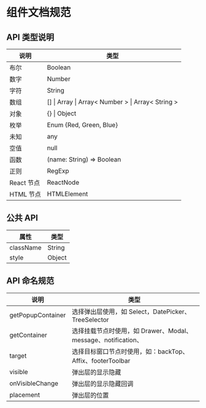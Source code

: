 # 组件文档规范

## API 类型说明

| 说明       | 类型                                              |
| ---------- | ------------------------------------------------- |
| 布尔       | Boolean                                           |
| 数字       | Number                                            |
| 字符       | String                                            |
| 数组       | [] \| Array \| Array< Number > \| Array< String > |
| 对象       | {} \| Object                                      |
| 枚举       | Enum {Red, Green, Blue}                           |
| 未知       | any                                               |
| 空值       | null                                              |
| 函数       | (name: String) => Boolean                         |
| 正则       | RegExp                                            |
| React 节点 | ReactNode                                         |
| HTML 节点  | HTMLElement                                       |

## 公共 API

| 属性      | 类型   |
| --------- | ------ |
| className | String |
| style     | Object |

## API 命名规范

| 说明              | 类型                                                          |
| ----------------- | ------------------------------------------------------------- |
| getPopupContainer | 选择弹出层使用，如 Select，DatePicker、TreeSelector           |
| getContainer      | 选择挂载节点时使用，如 Drawer、Modal、message、notification、 |
| target            | 选择目标窗口节点时使用，如：backTop、Affix、footerToolbar     |
| visible           | 弹出层的显示隐藏                                              |
| onVisibleChange   | 弹出层的显示隐藏回调                                          |
| placement         | 弹出层的位置                                                  |
